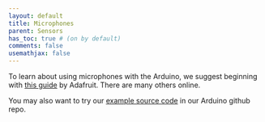 ```yaml
---
layout: default
title: Microphones
parent: Sensors
has_toc: true # (on by default)
comments: false
usemathjax: false
---
```


To learn about using microphones with the Arduino, we suggest beginning with [this guide](https://learn.adafruit.com/adafruit-microphone-amplifier-breakout/overview) by Adafruit. There are many others online.

You may also want to try our [example source code](https://github.com/makeabilitylab/arduino/tree/master/Sensors/Microphone) in our Arduino github repo.